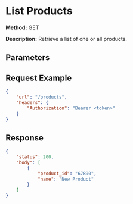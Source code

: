 # List Products
**Method:** GET

**Description:** Retrieve a list of one or all products.

## Parameters
<!-- Add parameters here -->

## Request Example
```json
{
    "url": "/products",
    "headers": {
        "Authorization": "Bearer <token>"
    }
}
```

## Response
```json
{
    "status": 200,
    "body": [
        {
            "product_id": "67890",
            "name": "New Product"
        }
    ]
}
```
